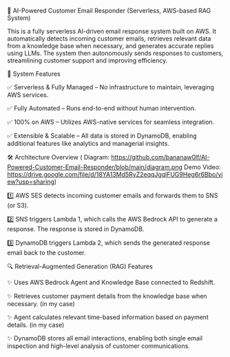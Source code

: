 🚀 AI-Powered Customer Email Responder (Serverless, AWS-based RAG System)

This is a fully serverless AI-driven email response system built on AWS. It automatically detects incoming customer emails, retrieves relevant data from a knowledge base when necessary, and generates accurate replies using LLMs. The system then autonomously sends responses to customers, streamlining customer support and improving efficiency.

🌟 System Features

✅ Serverless & Fully Managed – No infrastructure to maintain, leveraging AWS services.

✅ Fully Automated – Runs end-to-end without human intervention.

✅ 100% on AWS – Utilizes AWS-native services for seamless integration.

✅ Extensible & Scalable – All data is stored in DynamoDB, enabling additional features like analytics and managerial insights.

🛠 Architecture Overview ( Diagram: https://github.com/bananaw0lf/AI-Powered-Customer-Email-Responder/blob/main/diagram.png Demo Video: https://drive.google.com/file/d/18YA13Md5RyZ2eqqJgqlFUG9Heg6r6Bbo/view?usp=sharing)

1️⃣ AWS SES detects incoming customer emails and forwards them to SNS (or S3).

2️⃣ SNS triggers Lambda 1, which calls the AWS Bedrock API to generate a response. The response is stored in DynamoDB.

3️⃣ DynamoDB triggers Lambda 2, which sends the generated response email back to the customer.

🔍 Retrieval-Augmented Generation (RAG) Features

✨ Uses AWS Bedrock Agent and Knowledge Base connected to Redshift.

✨ Retrieves customer payment details from the knowledge base when necessary. (in my case)

✨ Agent calculates relevant time-based information based on payment details. (in my case)

✨ DynamoDB stores all email interactions, enabling both single email inspection and high-level analysis of customer communications.
